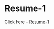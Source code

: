 # Resume-1
Click here - <a href="https://jainromil56.github.io/Resume-1/" target="_blank"> Resume-1 </a>
